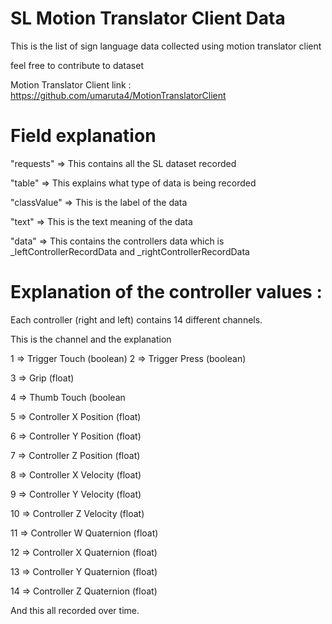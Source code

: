 # SL Motion Translator Client Data

This is the list of sign language data collected using motion translator client

feel free to contribute to dataset

Motion Translator Client link : https://github.com/umaruta4/MotionTranslatorClient


# Field explanation

"requests" => This contains all the SL dataset recorded

"table" => This explains what type of data is being recorded

"classValue" => This is the label of the data

"text" => This is the text meaning of the data

"data" => This contains the controllers data which is _leftControllerRecordData and _rightControllerRecordData


# Explanation of the controller values :

Each controller (right and left) contains 14 different channels.

This is the channel and the explanation

1 => Trigger Touch (boolean)
2 => Trigger Press (boolean)

3 => Grip (float)

4 => Thumb Touch (boolean

5 => Controller X Position (float)

6 => Controller Y Position (float)

7 => Controller Z Position (float)

8 => Controller X Velocity (float)

9 => Controller Y Velocity (float)

10 => Controller Z Velocity (float)

11 => Controller W Quaternion (float)

12 => Controller X Quaternion (float)

13 => Controller Y Quaternion (float)

14 => Controller Z Quaternion (float)


And this all recorded over time.
